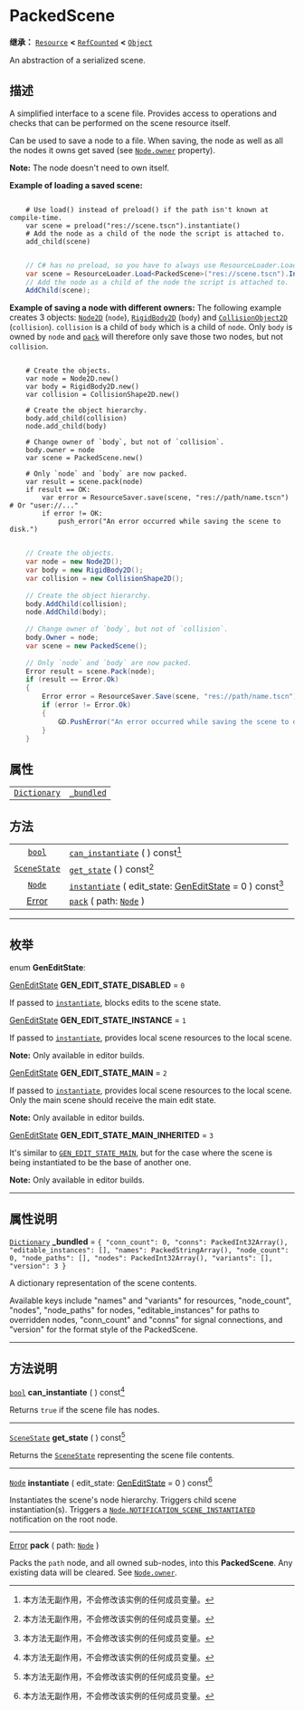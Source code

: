 <!-- ⚠ 请勿编辑本文件 ⚠ -->
<!-- 本文档使用脚本从 WeDot 引擎源码仓库生成。 -->
<!-- 生成脚本：https://github.com/WeDot-Engine/WeDot/tree/4.3/doc/tools/make_md.py； -->
<!-- 原文件：https://github.com/WeDot-Engine/WeDot/tree/4.3/doc/classes/PackedScene.xml。 -->

<div id="_class_packedscene"></div>

# PackedScene

**继承：** [`Resource`](class_resource.md) **<** [`RefCounted`](class_refcounted.md) **<** [`Object`](class_object.md)

An abstraction of a serialized scene.

## 描述

A simplified interface to a scene file. Provides access to operations and checks that can be performed on the scene resource itself.

Can be used to save a node to a file. When saving, the node as well as all the nodes it owns get saved (see [`Node.owner`](#class_node_property_owner) property).

 **Note:** The node doesn't need to own itself.

 **Example of loading a saved scene:** 



```gdscript

    # Use load() instead of preload() if the path isn't known at compile-time.
    var scene = preload("res://scene.tscn").instantiate()
    # Add the node as a child of the node the script is attached to.
    add_child(scene)
```

```csharp

    // C# has no preload, so you have to always use ResourceLoader.Load<PackedScene>().
    var scene = ResourceLoader.Load<PackedScene>("res://scene.tscn").Instantiate();
    // Add the node as a child of the node the script is attached to.
    AddChild(scene);
```



 **Example of saving a node with different owners:** The following example creates 3 objects: [`Node2D`](class_node2d.md) (`node`), [`RigidBody2D`](class_rigidbody2d.md) (`body`) and [`CollisionObject2D`](class_collisionobject2d.md) (`collision`). `collision` is a child of `body` which is a child of `node`. Only `body` is owned by `node` and [`pack`](#class_packedscene_method_pack) will therefore only save those two nodes, but not `collision`.



```gdscript

    # Create the objects.
    var node = Node2D.new()
    var body = RigidBody2D.new()
    var collision = CollisionShape2D.new()
    
    # Create the object hierarchy.
    body.add_child(collision)
    node.add_child(body)
    
    # Change owner of `body`, but not of `collision`.
    body.owner = node
    var scene = PackedScene.new()
    
    # Only `node` and `body` are now packed.
    var result = scene.pack(node)
    if result == OK:
        var error = ResourceSaver.save(scene, "res://path/name.tscn")  # Or "user://..."
        if error != OK:
            push_error("An error occurred while saving the scene to disk.")
```

```csharp

    // Create the objects.
    var node = new Node2D();
    var body = new RigidBody2D();
    var collision = new CollisionShape2D();
    
    // Create the object hierarchy.
    body.AddChild(collision);
    node.AddChild(body);
    
    // Change owner of `body`, but not of `collision`.
    body.Owner = node;
    var scene = new PackedScene();
    
    // Only `node` and `body` are now packed.
    Error result = scene.Pack(node);
    if (result == Error.Ok)
    {
        Error error = ResourceSaver.Save(scene, "res://path/name.tscn"); // Or "user://..."
        if (error != Error.Ok)
        {
            GD.PushError("An error occurred while saving the scene to disk.");
        }
    }
```











## 属性

|||
|:-:|:--|
| [`Dictionary`](class_dictionary.md) | [`_bundled`](#class_packedscene_property__bundled) | ``{ "conn_count": 0, "conns": PackedInt32Array(), "editable_instances": [], "names": PackedStringArray(), "node_count": 0, "node_paths": [], "nodes": PackedInt32Array(), "variants": [], "version": 3 }`` |

## 方法

|||
|:-:|:--|
| [`bool`](class_bool.md)             | [`can_instantiate`](class_packedscenemd#class_packedscene_method_can_instantiate) ( ) const[^const]                                                        |
| [`SceneState`](class_scenestate.md) | [`get_state`](class_packedscenemd#class_packedscene_method_get_state) ( ) const[^const]                                                                    |
| [`Node`](class_node.md)             | [`instantiate`](class_packedscenemd#class_packedscene_method_instantiate) ( edit_state: [GenEditState](#enum_packedscene_geneditstate) = 0 ) const[^const] |
| [Error](#enum_@globalscope_error)   | [`pack`](class_packedscenemd#class_packedscene_method_pack) ( path: [`Node`](class_node.md) )                                                              |

<!-- rst-class:: classref-section-separator -->

---

## 枚举

<div id="_class_enum_packedscene_geneditstate"></div>

enum **GenEditState**: <div id="enum_packedscene_geneditstate"></div>

<div id="_class_packedscene_constant_gen_edit_state_disabled"></div>

[GenEditState](#enum_packedscene_geneditstate) **GEN_EDIT_STATE_DISABLED** = ``0``

If passed to [`instantiate`](#class_packedscene_method_instantiate), blocks edits to the scene state.

<div id="_class_packedscene_constant_gen_edit_state_instance"></div>

[GenEditState](#enum_packedscene_geneditstate) **GEN_EDIT_STATE_INSTANCE** = ``1``

If passed to [`instantiate`](#class_packedscene_method_instantiate), provides local scene resources to the local scene.

 **Note:** Only available in editor builds.

<div id="_class_packedscene_constant_gen_edit_state_main"></div>

[GenEditState](#enum_packedscene_geneditstate) **GEN_EDIT_STATE_MAIN** = ``2``

If passed to [`instantiate`](#class_packedscene_method_instantiate), provides local scene resources to the local scene. Only the main scene should receive the main edit state.

 **Note:** Only available in editor builds.

<div id="_class_packedscene_constant_gen_edit_state_main_inherited"></div>

[GenEditState](#enum_packedscene_geneditstate) **GEN_EDIT_STATE_MAIN_INHERITED** = ``3``

It's similar to [`GEN_EDIT_STATE_MAIN`](#class_packedscene_constant_gen_edit_state_main), but for the case where the scene is being instantiated to be the base of another one.

 **Note:** Only available in editor builds.

<!-- rst-class:: classref-section-separator -->

---

## 属性说明

<div id="_class_packedscene_property__bundled"></div>

[`Dictionary`](class_dictionary.md) **_bundled** = ``{ "conn_count": 0, "conns": PackedInt32Array(), "editable_instances": [], "names": PackedStringArray(), "node_count": 0, "node_paths": [], "nodes": PackedInt32Array(), "variants": [], "version": 3 }`` <div id="class_packedscene_property__bundled"></div>

A dictionary representation of the scene contents.

Available keys include "names" and "variants" for resources, "node_count", "nodes", "node_paths" for nodes, "editable_instances" for paths to overridden nodes, "conn_count" and "conns" for signal connections, and "version" for the format style of the PackedScene.

<!-- rst-class:: classref-section-separator -->

---

## 方法说明

<div id="_class_packedscene_method_can_instantiate"></div>

[`bool`](class_bool.md) **can_instantiate** ( ) const[^const]<div id="class_packedscene_method_can_instantiate"></div>

Returns `true` if the scene file has nodes.

<!-- rst-class:: classref-item-separator -->

---

<div id="_class_packedscene_method_get_state"></div>

[`SceneState`](class_scenestate.md) **get_state** ( ) const[^const]<div id="class_packedscene_method_get_state"></div>

Returns the [`SceneState`](class_scenestate.md) representing the scene file contents.

<!-- rst-class:: classref-item-separator -->

---

<div id="_class_packedscene_method_instantiate"></div>

[`Node`](class_node.md) **instantiate** ( edit_state: [GenEditState](#enum_packedscene_geneditstate) = 0 ) const[^const]<div id="class_packedscene_method_instantiate"></div>

Instantiates the scene's node hierarchy. Triggers child scene instantiation(s). Triggers a [`Node.NOTIFICATION_SCENE_INSTANTIATED`](#class_node_constant_notification_scene_instantiated) notification on the root node.

<!-- rst-class:: classref-item-separator -->

---

<div id="_class_packedscene_method_pack"></div>

[Error](#enum_@globalscope_error) **pack** ( path: [`Node`](class_node.md) )<div id="class_packedscene_method_pack"></div>

Packs the `path` node, and all owned sub-nodes, into this **PackedScene**. Any existing data will be cleared. See [`Node.owner`](#class_node_property_owner).

[^virtual]: 本方法通常需要用户覆盖才能生效。
[^const]: 本方法无副作用，不会修改该实例的任何成员变量。
[^vararg]: 本方法除了能接受在此处描述的参数外，还能够继续接受任意数量的参数。
[^constructor]: 本方法用于构造某个类型。
[^static]: 调用本方法无需实例，可直接使用类名进行调用。
[^operator]: 本方法描述的是使用本类型作为左操作数的有效运算符。
[^bitfield]: 这个值是由下列位标志构成位掩码的整数。
[^void]: 无返回值。
